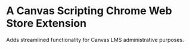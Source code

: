# A Canvas Scripting Chrome Web Store Extension
Adds streamlined functionality for Canvas LMS administrative purposes.
